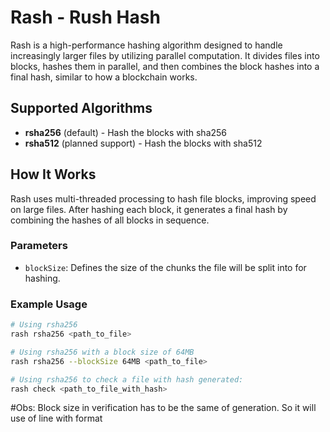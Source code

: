 # Rash - Rush Hash

Rash is a high-performance hashing algorithm designed to handle increasingly larger files by utilizing parallel computation. It divides files into blocks, hashes them in parallel, and then combines the block hashes into a final hash, similar to how a blockchain works.

## Supported Algorithms

- **rsha256** (default) - Hash the blocks with sha256
- **rsha512** (planned support) - Hash the blocks with sha512

## How It Works

Rash uses multi-threaded processing to hash file blocks, improving speed on large files. After hashing each block, it generates a final hash by combining the hashes of all blocks in sequence.

### Parameters

- `blockSize`: Defines the size of the chunks the file will be split into for hashing.

### Example Usage

```bash
# Using rsha256
rash rsha256 <path_to_file>

# Using rsha256 with a block size of 64MB
rash rsha256 --blockSize 64MB <path_to_file>

# Using rsha256 to check a file with hash generated:
rash check <path_to_file_with_hash>

```

#Obs: Block size in verification has to be the same of generation. So it will use of line with format

